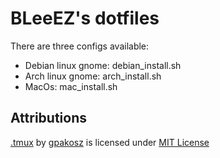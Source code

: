 # BLeeEZ's dotfiles

There are three configs available:

- Debian linux gnome: debian_install.sh
- Arch linux gnome: arch_install.sh
- MacOs: mac_install.sh

Attributions
------------
[.tmux](https://github.com/gpakosz/.tmux) by [gpakosz](https://github.com/gpakosz) is licensed under [MIT License](https://github.com/gpakosz/.tmux/blob/master/LICENSE.MIT)

